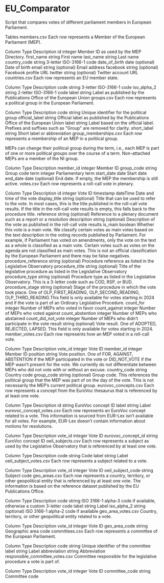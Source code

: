 # EU_Comparator
Script that compares votes of different parliament members in European Parliament.

Tables
members.csv
Each row represents a Member of the European Parliament (MEP).

Column	Type	Description
id	integer	Member ID as used by the MEP Directory.
first_name	string	First name
last_name	string	Last name
country_code	string	3-letter ISO-3166-1 code
date_of_birth	date (optional)	Date of birth
email	string (optional)	Email address
facebook	string (optional)	Facebook profile URL
twitter	string (optional)	Twitter account URL
countries.csv
Each row represents an EU member state.

Column	Type	Description
code	string	3-letter ISO-3166-1 code
iso_alpha_2	string	2-letter ISO-3166-1 code
label	string	Label as published by the Publications Office of the European Union
groups.csv
Each row represents a political group in the European Parliament.

Column	Type	Description
code	string	Unique identifier for the political group
official_label	string	Official label as published by the Publications Office of the European Union
label	string	Label based on the official label. Prefixes and suffixes such as "Group" are removed for clarity.
short_label	string	Short label or abbreviation
group_memberships.csv
Each row represents a membership of an MEP in a political group.

MEPs can change their political group during the term, i.e., each MEP is part of one or more political groups over the course of a term. Non-attached MEPs are a member of the NI group.

Column	Type	Description
member_id	integer	Member ID
group_code	string	Group code
term	integer	Parliamentary term
start_date	date	Start date
end_date	date (optional)	End date. If empty, the MEP the membership is still active.
votes.csv
Each row represents a roll-call vote in plenary.

Column	Type	Description
id	integer	Vote ID
timestamp	dateTime	Date and time of the vote
display_title	string (optional)	Title that can be used to refer to the vote. In most cases, this is the title published in the roll-call vote results. If the title in the roll-call vote results is empty, this falls back to the procedure title.
reference	string (optional)	Reference to a plenary document such as a report or a resolution
description	string (optional)	Description of the vote as published in the roll-call vote results
is_main	boolean	Whether this vote is a main vote. We classify certain votes as main votes based on the text description in the voting records published by Parliament. For example, if Parliament has voted on amendments, only the vote on the text as a whole is classified as a main vote. Certain votes such as votes on the agenda are not classified as main votes. This is not an official classification by the European Parliament and there may be false negatives.
procedure_reference	string (optional)	Procedure reference as listed in the Legislative Observatory
procedure_title	string (optional)	Title of the legislative procedure as listed in the Legislative Observatory
procedure_type	string (optional)	Procedure type as listed in the Legislative Observatory. This is a 3-letter code such as COD, RSP, or BUD.
procedure_stage	string (optional)	Stage of the procedure in which the vote took place. One of OLP_FIRST_READING, OLP_SECOND_READING, OLP_THIRD_READING.This field is only available for votes starting in 2024 and if the vote is part of an Ordinary Legislative Procedure.
count_for	integer	Number of MEPs who voted in favor
count_against	integer	Number of MEPs who voted against
count_abstention	integer	Number of MEPs who abstained
count_did_not_vote	integer	Number of MEPs who didn’t participate in the vote
result	string (optional)	Vote result. One of ADOPTED, REJECTED, LAPSED. This field is only available for votes starting in 2024.
member_votes.csv
Each row represents how an MEP voted in a roll-call vote.

Column	Type	Description
vote_id	integer	Vote ID
member_id	integer	Member ID
position	string	Vote position. One of FOR, AGAINST, ABSTENTION if the MEP participated in the vote or DID_NOT_VOTE if the MEP wasn’t present for the vote. We currently do not differentiate between MEPs who did not vote with or without an excuse.
country_code	string	Country code
group_code	string (optional)	Group code. This references the political group that the MEP was part of on the day of the vote. This is not necessarily the MEP’s current political group.
eurovoc_concepts.csv
Each row represents a concept from the EuroVoc thesaurus that is referenced by at least one vote.

Column	Type	Description
id	string	EuroVoc concept ID
label	string	Label
eurovoc_concept_votes.csv
Each row represents an EuroVoc concept related to a vote. This information is sourced from EUR-Lex isn’t available for all votes. For example, EUR-Lex doesn’t contain information about motions for resolutions.

Column	Type	Description
vote_id	integer	Vote ID
eurovoc_concept_id	string	EuroVoc concept ID
oeil_subjects.csv
Each row represents a subject as used by the Legislative Observatory that is referenced by at least one vote.

Column	Type	Description
code	string	Code
label	string	Label
oeil_subject_votes.csv
Each row represents a subject related to a vote.

Column	Type	Description
vote_id	integer	Vote ID
oeil_subject_code	string	Subject code
geo_areas.csv
Each row represents a country, territory, or other geopolitical entity that is referenced by at least one vote. The information is based on the reference dataset published by the EU Publications Office.

Column	Type	Description
code	string	ISO 3166-1 alpha-3 code if available, otherwise a custom 3-letter code
label	string	Label
iso_alpha_2	string (optional)	ISO 3166-1 alpha-2 code if available
geo_area_votes.csv
Country, territory, or other geopolitical entity related to a vote.

Column	Type	Description
vote_id	integer	Vote ID
geo_area_code	string	Geographic area code
committees.csv
Each row represents a committee of the European Parliament.

Column	Type	Description
code	string	Unique identifier of the committee
label	string	Label
abbreviation	string	Abbreviation
responsible_committee_votes.csv
Committee responsible for the legislative procedure a vote is part of.

Column	Type	Description
vote_id	integer	Vote ID
committee_code	string	Committee code
